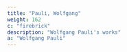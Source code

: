 ```yaml
---
title: "Pauli, Wolfgang"
weight: 162
c: "firebrick"
description: "Wolfgang Pauli's works"
a: "Wolfgang Pauli"
---
```


